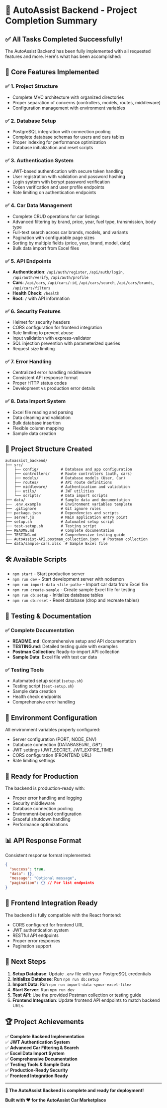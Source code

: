 # 🎉 AutoAssist Backend - Project Completion Summary

## ✅ All Tasks Completed Successfully!

The AutoAssist Backend has been fully implemented with all requested features and more. Here's what has been accomplished:

## 🚀 Core Features Implemented

### ✅ 1. Project Structure

- Complete MVC architecture with organized directories
- Proper separation of concerns (controllers, models, routes, middleware)
- Configuration management with environment variables

### ✅ 2. Database Setup

- PostgreSQL integration with connection pooling
- Complete database schemas for users and cars tables
- Proper indexing for performance optimization
- Database initialization and reset scripts

### ✅ 3. Authentication System

- JWT-based authentication with secure token handling
- User registration with validation and password hashing
- Login system with bcrypt password verification
- Token verification and user profile endpoints
- Rate limiting on authentication endpoints

### ✅ 4. Car Data Management

- Complete CRUD operations for car listings
- Advanced filtering by brand, price, year, fuel type, transmission, body type
- Full-text search across car brands, models, and variants
- Pagination with configurable page sizes
- Sorting by multiple fields (price, year, brand, model, date)
- Bulk data import from Excel files

### ✅ 5. API Endpoints

- **Authentication**: `/api/auth/register`, `/api/auth/login`, `/api/auth/verify`, `/api/auth/profile`
- **Cars**: `/api/cars`, `/api/cars/:id`, `/api/cars/search`, `/api/cars/brands`, `/api/cars/filters`
- **Health Check**: `/health`
- **Root**: `/` with API information

### ✅ 6. Security Features

- Helmet for security headers
- CORS configuration for frontend integration
- Rate limiting to prevent abuse
- Input validation with express-validator
- SQL injection prevention with parameterized queries
- Request size limiting

### ✅ 7. Error Handling

- Centralized error handling middleware
- Consistent API response format
- Proper HTTP status codes
- Development vs production error details

### ✅ 8. Data Import System

- Excel file reading and parsing
- Data cleaning and validation
- Bulk database insertion
- Flexible column mapping
- Sample data creation

## 📁 Project Structure Created

```
autoassist_backend/
├── src/
│   ├── config/          # Database and app configuration
│   ├── controllers/     # Route controllers (auth, cars)
│   ├── models/          # Database models (User, Car)
│   ├── routes/          # API route definitions
│   ├── middleware/      # Authentication and validation
│   ├── utils/           # JWT utilities
│   └── scripts/         # Data import scripts
├── data/                # Sample data and documentation
├── .env.example         # Environment variables template
├── .gitignore           # Git ignore rules
├── package.json         # Dependencies and scripts
├── server.js            # Main application entry point
├── setup.sh             # Automated setup script
├── test-setup.sh        # Testing script
├── README.md            # Complete documentation
├── TESTING.md           # Comprehensive testing guide
├── AutoAssist-API.postman_collection.json  # Postman collection
└── data/sample-cars.xlsx  # Sample Excel file
```

## 🛠️ Available Scripts

- `npm start` - Start production server
- `npm run dev` - Start development server with nodemon
- `npm run import-data <file-path>` - Import car data from Excel file
- `npm run create-sample` - Create sample Excel file for testing
- `npm run db:setup` - Initialize database tables
- `npm run db:reset` - Reset database (drop and recreate tables)

## 🧪 Testing & Documentation

### ✅ Complete Documentation

- **README.md**: Comprehensive setup and API documentation
- **TESTING.md**: Detailed testing guide with examples
- **Postman Collection**: Ready-to-import API collection
- **Sample Data**: Excel file with test car data

### ✅ Testing Tools

- Automated setup script (`setup.sh`)
- Testing script (`test-setup.sh`)
- Sample data creation
- Health check endpoints
- Comprehensive error handling

## 🔧 Environment Configuration

All environment variables properly configured:

- Server configuration (PORT, NODE_ENV)
- Database connection (DATABASE*URL, DB*\*)
- JWT settings (JWT_SECRET, JWT_EXPIRE_TIME)
- CORS configuration (FRONTEND_URL)
- Rate limiting settings

## 🚀 Ready for Production

The backend is production-ready with:

- Proper error handling and logging
- Security middleware
- Database connection pooling
- Environment-based configuration
- Graceful shutdown handling
- Performance optimizations

## 📊 API Response Format

Consistent response format implemented:

```json
{
  "success": true,
  "data": {},
  "message": "Optional message",
  "pagination": {} // For list endpoints
}
```

## 🔗 Frontend Integration Ready

The backend is fully compatible with the React frontend:

- CORS configured for frontend URL
- JWT authentication system
- RESTful API endpoints
- Proper error responses
- Pagination support

## 🎯 Next Steps

1. **Setup Database**: Update `.env` file with your PostgreSQL credentials
2. **Initialize Database**: Run `npm run db:setup`
3. **Import Data**: Run `npm run import-data <your-excel-file>`
4. **Start Server**: Run `npm run dev`
5. **Test API**: Use the provided Postman collection or testing guide
6. **Frontend Integration**: Update frontend API endpoints to match backend URLs

## 🏆 Project Achievements

✅ **Complete Backend Implementation**  
✅ **JWT Authentication System**  
✅ **Advanced Car Filtering & Search**  
✅ **Excel Data Import System**  
✅ **Comprehensive Documentation**  
✅ **Testing Tools & Sample Data**  
✅ **Production-Ready Security**  
✅ **Frontend Integration Ready**

---

**🎉 The AutoAssist Backend is complete and ready for deployment!**

**Built with ❤️ for the AutoAssist Car Marketplace**
